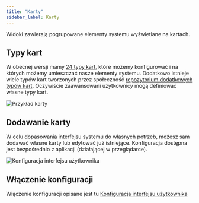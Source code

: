 ```yaml
---
title: "Karty"
sidebar_label: Karty
---
```


Widoki zawierają pogrupowane elementy systemu wyświetlane na kartach.


## Typy kart

W obecnej wersji mamy <a href="https://www.home-assistant.io/lovelace/" target="_blank">24 typy kart</a>, które możemy konfigurować i na których możemy umieszczać nasze elementy systemu.
Dodatkowo istnieje wiele typów kart tworzonych przez społeczność [repozytorium dodatkowych typów kart](https://github.com/custom-cards). Oczywiście zaawansowani użytkownicy mogą definiować własne typy kart.

![Przykład karty](/img/en/frontend/frontend-card-plant.png)

## Dodawanie karty

 W celu dopasowania interfejsu systemu do własnych potrzeb, możesz sam dodawać własne karty lub edytować już istniejące. Konfiguracja dostępna jest bezpośrednio z aplikacji (działającej w przeglądarce).

![Konfiguracja interfejsu użytkownika](/img/en/frontend/frontend-card-edit.png)

## Włączenie konfiguracji

Włączenie konfiguracji opisane jest tu [Konfiguracja interfejsu użytkownika](ais_app_ui_config)
